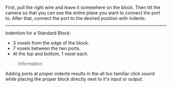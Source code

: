 First, pull the right wire and leave it somewhere on the block. Then tilt the camera so that you can see the entire plane you want to connect the port to. After that, connect the port to the desired position with indents.

***


Indention for a Standard Block:
- 3 voxels from the edge of the block.
- 7 voxels between the two ports.
- At the top and bottom, 1 voxel each.

> Information

Adding ports at proper indents results in the all too familiar *click* sound while placing the proper block directly next to it's input or output.